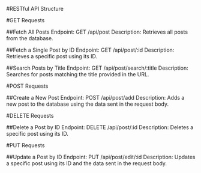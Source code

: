 #RESTful API Structure

#GET Requests

##Fetch All Posts
Endpoint: GET /api/post
Description: Retrieves all posts from the database.

##Fetch a Single Post by ID
Endpoint: GET /api/post/:id
Description: Retrieves a specific post using its ID.

##Search Posts by Title
Endpoint: GET /api/post/search/:title
Description: Searches for posts matching the title provided in the URL.

#POST Requests

##Create a New Post
Endpoint: POST /api/post/add
Description: Adds a new post to the database using the data sent in the request body.

#DELETE Requests

##Delete a Post by ID
Endpoint: DELETE /api/post/:id
Description: Deletes a specific post using its ID.

#PUT Requests

##Update a Post by ID
Endpoint: PUT /api/post/edit/:id
Description: Updates a specific post using its ID and the data sent in the request body.
